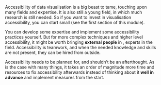 Accessibility of data visualisation is a big beast to tame, touching upon many fields and expertise. It is also still a young field, in which much research is still needed. So if you want to invest in visualisation accessibility, you can start small (see the first section of this module).

You can develop some expertise and implement some accessibility practices yourself. But for more complex techniques and higher level accessibility, it might be worth bringing **external people** in , experts in the field. Accessibility is teamwork, and when the needed knowledge and skills are not present, they can be hired from outside.

Accessibility needs to be planned for, and shouldn’t be an afterthought. As is the case with many things, it takes an order of magnitude more time and resources to fix accessibility afterwards instead of thinking about it **well in advance** and implement measures from the start. 